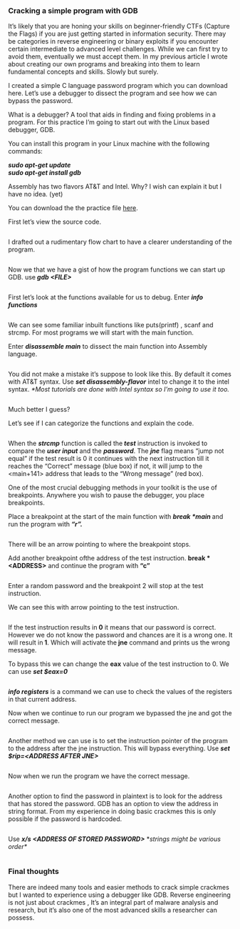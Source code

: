 <!-- wp:heading {"level":3} -->
<h3>Cracking a simple program with&nbsp;GDB</h3>
<!-- /wp:heading -->

<!-- wp:paragraph -->
<p>It’s likely that you are honing your skills on beginner-friendly CTFs (Capture the Flags) if you are just getting started in information security. There may be categories in reverse engineering or binary exploits if you encounter certain intermediate to advanced level challenges. While we can first try to avoid them, eventually we must accept them. In my previous article I wrote about creating our own programs and breaking into them to learn fundamental concepts and skills. Slowly but surely.&nbsp;</p>
<!-- /wp:paragraph -->

<!-- wp:paragraph -->
<p>I created a simple C language password program which you can download here. Let’s use a debugger to dissect the program and see how we can bypass the password.&nbsp;</p>
<!-- /wp:paragraph -->

<!-- wp:paragraph -->
<p>What is a debugger? A tool that aids in finding and fixing problems in a program. For this practice I’m going to start out with the Linux based debugger, GDB.&nbsp;</p>
<!-- /wp:paragraph -->

<!-- wp:paragraph -->
<p>You can install this program in your Linux machine with the following commands:</p>
<!-- /wp:paragraph -->

<!-- wp:paragraph -->
<p><strong><em>sudo apt-get update<br>sudo apt-get install gdb</em></strong></p>
<!-- /wp:paragraph -->

<!-- wp:paragraph -->
<p>Assembly has two flavors AT&amp;T and Intel. Why? I wish can explain it but I have no idea. (yet)</p>
<!-- /wp:paragraph -->

<!-- wp:paragraph -->
<p>You can download the the practice file <a href="https://github.com/Persecure/Simple-RE-with-GDB" rel="noreferrer noopener" target="_blank">here</a>.</p>
<!-- /wp:paragraph -->

<!-- wp:paragraph -->
<p>First let’s view the source code.</p>
<!-- /wp:paragraph -->

<!-- wp:image -->
<figure class="wp-block-image"><img src="https://cdn-images-1.medium.com/max/800/1*qZzHC9YJsBb40ljcef2maw.png" alt=""/></figure>
<!-- /wp:image -->

<!-- wp:paragraph -->
<p>I drafted out a rudimentary flow chart to have a clearer understanding of the program.</p>
<!-- /wp:paragraph -->

<!-- wp:image -->
<figure class="wp-block-image"><img src="https://cdn-images-1.medium.com/max/800/1*zQMl2w14qGzzfBEJjn6fkQ.png" alt=""/></figure>
<!-- /wp:image -->

<!-- wp:paragraph -->
<p>Now we that we have a gist of how the program functions we can start up GDB. use<strong><em> gdb &lt;FILE&gt;&nbsp;</em></strong></p>
<!-- /wp:paragraph -->

<!-- wp:image -->
<figure class="wp-block-image"><img src="https://cdn-images-1.medium.com/max/800/1*FJU0UTrTzjxJ5JazhR1fxA.png" alt=""/></figure>
<!-- /wp:image -->

<!-- wp:paragraph -->
<p>First let’s look at the functions available for us to debug. Enter <strong><em>info functions</em></strong></p>
<!-- /wp:paragraph -->

<!-- wp:image -->
<figure class="wp-block-image"><img src="https://cdn-images-1.medium.com/max/800/1*YgJIr0_fykjgI1Kg1m-ryg.png" alt=""/></figure>
<!-- /wp:image -->

<!-- wp:paragraph -->
<p>We can see some familiar inbuilt functions like puts(printf)&nbsp;, scanf and strcmp. For most programs we will start with the main function.&nbsp;</p>
<!-- /wp:paragraph -->

<!-- wp:paragraph -->
<p>Enter <strong><em>disassemble main</em></strong> to dissect the main function into Assembly language.&nbsp;</p>
<!-- /wp:paragraph -->

<!-- wp:image -->
<figure class="wp-block-image"><img src="https://cdn-images-1.medium.com/max/800/1*M6Fq-C6lGXlJN-ULQmR7Sg.png" alt=""/></figure>
<!-- /wp:image -->

<!-- wp:paragraph -->
<p>You did not make a mistake it’s suppose to look like this. By default it comes with AT&amp;T syntax. Use <strong><em>set disassembly-flavor</em></strong> intel to change it to the intel syntax. <em>*Most tutorials are done with Intel syntax so I’m going to use it too.</em></p>
<!-- /wp:paragraph -->

<!-- wp:image -->
<figure class="wp-block-image"><img src="https://cdn-images-1.medium.com/max/800/1*qssnl6ltvCmtcOIcCEHiDA.png" alt=""/></figure>
<!-- /wp:image -->

<!-- wp:paragraph -->
<p>Much better I guess?</p>
<!-- /wp:paragraph -->

<!-- wp:paragraph -->
<p>Let’s see if I can categorize the functions and explain the code.</p>
<!-- /wp:paragraph -->

<!-- wp:image -->
<figure class="wp-block-image"><img src="https://cdn-images-1.medium.com/max/800/1*kqgwZnmVq8jmDo0pHpa-lQ.png" alt=""/></figure>
<!-- /wp:image -->

<!-- wp:paragraph -->
<p>When the <strong><em>strcmp</em></strong> function is called the<strong><em> test</em></strong> instruction is invoked to compare the <strong><em>user input</em></strong> and the <strong><em>password</em></strong>. The <strong><em>jne</em></strong> flag means “jump not equal” if the test result is 0 it continues with the next instruction till it reaches the “Correct” message (blue box) if not, it will jump to the &lt;main+141&gt; address that leads to the “Wrong message” (red box).</p>
<!-- /wp:paragraph -->

<!-- wp:paragraph -->
<p>One of the most crucial debugging methods in your toolkit is the use of breakpoints. Anywhere you wish to pause the debugger, you place breakpoints.</p>
<!-- /wp:paragraph -->

<!-- wp:paragraph -->
<p>Place a breakpoint at the start of the main function with <strong><em>break *main </em></strong>and run the program with<strong><em> “r”.&nbsp;</em></strong></p>
<!-- /wp:paragraph -->

<!-- wp:image -->
<figure class="wp-block-image"><img src="https://cdn-images-1.medium.com/max/800/1*gxsnVw_7jyhRSIW_lVjcdw.png" alt=""/></figure>
<!-- /wp:image -->

<!-- wp:paragraph -->
<p>There will be an arrow pointing to where the breakpoint stops.&nbsp;</p>
<!-- /wp:paragraph -->

<!-- wp:paragraph -->
<p>Add another breakpoint ofthe address of the test instruction. <strong>break *&lt;ADDRESS&gt;</strong> and continue the program with <strong>“c”</strong></p>
<!-- /wp:paragraph -->

<!-- wp:image -->
<figure class="wp-block-image"><img src="https://cdn-images-1.medium.com/max/800/1*SCsZ4zf_G8f_45LiOdA90w.png" alt=""/></figure>
<!-- /wp:image -->

<!-- wp:paragraph -->
<p>Enter a random password and the breakpoint 2 will stop at the test instruction.</p>
<!-- /wp:paragraph -->

<!-- wp:paragraph -->
<p>We can see this with arrow pointing to the test instruction.</p>
<!-- /wp:paragraph -->

<!-- wp:image -->
<figure class="wp-block-image"><img src="https://cdn-images-1.medium.com/max/800/1*9_w9ykrXbux7uZ0107A9tA.png" alt=""/></figure>
<!-- /wp:image -->

<!-- wp:paragraph -->
<p>If the test instruction results in<strong> 0</strong> it means that our password is correct. However we do not know the password and chances are it is a wrong one. It will result in<strong> 1</strong>. Which will activate the<strong> jne</strong> command and prints us the wrong message.&nbsp;</p>
<!-- /wp:paragraph -->

<!-- wp:paragraph -->
<p>To bypass this we can change the <strong>eax</strong> value of the test instruction to 0. We can use <strong><em>set $eax=0</em></strong>&nbsp;</p>
<!-- /wp:paragraph -->

<!-- wp:image -->
<figure class="wp-block-image"><img src="https://cdn-images-1.medium.com/max/800/1*fCRmFQiqVsUswblMThzFgw.png" alt=""/></figure>
<!-- /wp:image -->

<!-- wp:paragraph -->
<p><strong><em>info registers</em></strong> is a command we can use to check the values of the registers in that current address.</p>
<!-- /wp:paragraph -->

<!-- wp:paragraph -->
<p>Now when we continue to run our program we bypassed the jne and got the correct message.</p>
<!-- /wp:paragraph -->

<!-- wp:image -->
<figure class="wp-block-image"><img src="https://cdn-images-1.medium.com/max/800/1*_idB_aHqa8ussfFnIlqDYw.png" alt=""/></figure>
<!-- /wp:image -->

<!-- wp:paragraph -->
<p>Another method we can use is to set the instruction pointer of the program to the address after the jne instruction. This will bypass everything. Use <strong><em>set $rip=&lt;ADDRESS AFTER JNE&gt;</em></strong>&nbsp;</p>
<!-- /wp:paragraph -->

<!-- wp:image -->
<figure class="wp-block-image"><img src="https://cdn-images-1.medium.com/max/800/1*lMJw5AidMyV0wnZ_Djz51g.png" alt=""/></figure>
<!-- /wp:image -->

<!-- wp:paragraph -->
<p>Now when we run the program we have the correct message.</p>
<!-- /wp:paragraph -->

<!-- wp:image -->
<figure class="wp-block-image"><img src="https://cdn-images-1.medium.com/max/800/1*wBZF_UaLGYbnVwiB_UFp-w.png" alt=""/></figure>
<!-- /wp:image -->

<!-- wp:paragraph -->
<p>Another option to find the password in plaintext is to look for the address that has stored the password. GDB has an option to view the address in string format. From my experience in doing basic crackmes this is only possible if the password is hardcoded.</p>
<!-- /wp:paragraph -->

<!-- wp:image -->
<figure class="wp-block-image"><img src="https://cdn-images-1.medium.com/max/800/1*hXNYCVhdTY3ebrVIbI1i3A.png" alt=""/></figure>
<!-- /wp:image -->

<!-- wp:paragraph -->
<p>Use <strong><em>x/s &lt;ADDRESS OF STORED PASSWORD&gt;</em></strong> *<em>strings might be various order*</em></p>
<!-- /wp:paragraph -->

<!-- wp:image -->
<figure class="wp-block-image"><img src="https://cdn-images-1.medium.com/max/800/1*vGp8hLduV5MzQuRs9srBgA.png" alt=""/></figure>
<!-- /wp:image -->

<!-- wp:heading {"level":3} -->
<h3>Final thoughts</h3>
<!-- /wp:heading -->

<!-- wp:paragraph -->
<p>There are indeed many tools and easier methods to crack simple crackmes but I wanted to experience using a debugger like GDB. Reverse engineering is not just about crackmes&nbsp;, It’s an integral part of malware analysis and research, but it’s also one of the most advanced skills a researcher can possess.</p>
<!-- /wp:paragraph -->

